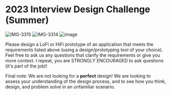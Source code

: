 # 2023 Interview Design Challenge (Summer)

![IMG-3315](https://user-images.githubusercontent.com/44929206/221626394-c4e5b498-5098-4644-86f7-11e40021c68c.jpg)
![IMG-3314](https://user-images.githubusercontent.com/44929206/221626410-51e79413-0a86-4384-81ca-508abe4be22a.jpg)
![image](https://user-images.githubusercontent.com/44929206/221627061-d2c6e5bb-b119-4cab-8202-caf2d3daed60.png)

Please design a LoFi or HiFi prototype of an application that meets the requirements listed above (using a design/prototyping tool of your choice). Feel free to ask us any questions that clarify the requirements or give you more context. I repeat, you are STRONGLY ENCOURAGED to ask questions (it's part of the job)!

Final note: We are not looking for a **perfect** design! We are looking to assess your understanding of the design process, and to see how you think, design, and problem solve in an unfamiliar scenario.

